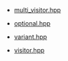   - [multi\_visitor.hpp](multi_visitor.md "multi_visitor.hpp")

  - [optional.hpp](optional.md "optional.hpp")

  - [variant.hpp](variant.md "variant.hpp")

  - [visitor.hpp](visitor.md "visitor.hpp")
